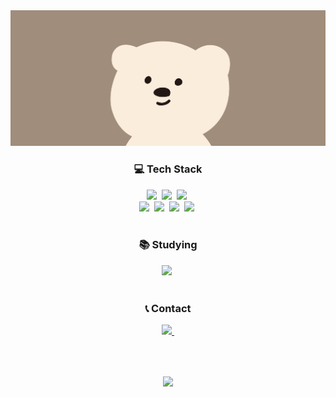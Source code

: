 

<!--Title-->
<div align="center">
  <img src="https://github.com/badul13/badul13/blob/main/READMEimg.jpg"/>
</div>

<!--Content-->
<h3 align="center">💻 Tech Stack</h3>
<div align="center">
  <img src="https://img.shields.io/badge/html5-E34F26.svg?style=for-the-badge&logo=html5&logoColor=white" />&nbsp
    <img src="https://img.shields.io/badge/css3-1572B6.svg?style=for-the-badge&logo=css3&logoColor=white" />&nbsp
  <img src="https://img.shields.io/badge/javascript-F7DF1E.svg?style=for-the-badge&logo=javascript&logoColor=20232a" />&nbsp
</div>

<div align="center">
  <img src="https://img.shields.io/badge/python-3670A0?style=for-the-badge&logo=python&logoColor=ffdd54" />&nbsp
  <img src="https://img.shields.io/badge/pandas-150458.svg?style=for-the-badge&logo=pandas&logoColor=white" />&nbsp
  <img src="https://img.shields.io/badge/numpy-4d77cf.svg?style=for-the-badge&logo=numpy&logoColor=white" />&nbsp
  <img src="https://img.shields.io/badge/Matplotlib-11557c.svg?style=for-the-badge&logo=Matplotlib&logoColor=white" />&nbsp
</div>

<br>

<h3 align="center">📚 Studying</h3>
<div align="center">
 <img src="https://img.shields.io/badge/react-20232a.svg?style=for-the-badge&logo=react&logoColor=61DAFB" />&nbsp
</div>

<br>

<h3 align="center">📞 Contact</h3>
<div align="center">
  <a href="mailto:badul13@naver.com">
    <img
      src="https://img.shields.io/badge/badul13@naver.com-D14836?style=for-the-badge&logo=gmail&logoColor=white"/>&nbsp
  </a>
</div>

<br><br>

<!--Footer-->
<p align="center">
  <a href="https://github.com/badul13">
    <img align="center" src="https://github-readme-stats.vercel.app/api/top-langs/?username=badul13&layout=compact&theme=nord" />
  </a>
</p>
